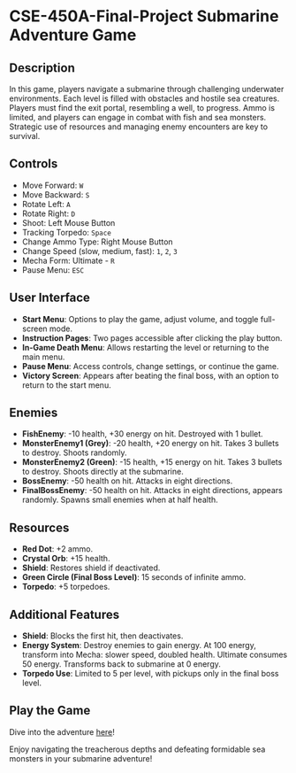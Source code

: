 # CSE-450A-Final-Project  Submarine Adventure Game

## Description
In this game, players navigate a submarine through challenging underwater environments. Each level is filled with obstacles and hostile sea creatures. Players must find the exit portal, resembling a well, to progress. Ammo is limited, and players can engage in combat with fish and sea monsters. Strategic use of resources and managing enemy encounters are key to survival.

## Controls
- Move Forward: `W`
- Move Backward: `S`
- Rotate Left: `A`
- Rotate Right: `D`
- Shoot: Left Mouse Button
- Tracking Torpedo: `Space`
- Change Ammo Type: Right Mouse Button
- Change Speed (slow, medium, fast): `1`, `2`, `3`
- Mecha Form: Ultimate - `R`
- Pause Menu: `ESC`

## User Interface
- **Start Menu**: Options to play the game, adjust volume, and toggle full-screen mode.
- **Instruction Pages**: Two pages accessible after clicking the play button.
- **In-Game Death Menu**: Allows restarting the level or returning to the main menu.
- **Pause Menu**: Access controls, change settings, or continue the game.
- **Victory Screen**: Appears after beating the final boss, with an option to return to the start menu.

## Enemies
- **FishEnemy**: -10 health, +30 energy on hit. Destroyed with 1 bullet.
- **MonsterEnemy1 (Grey)**: -20 health, +20 energy on hit. Takes 3 bullets to destroy. Shoots randomly.
- **MonsterEnemy2 (Green)**: -15 health, +15 energy on hit. Takes 3 bullets to destroy. Shoots directly at the submarine.
- **BossEnemy**: -50 health on hit. Attacks in eight directions.
- **FinalBossEnemy**: -50 health on hit. Attacks in eight directions, appears randomly. Spawns small enemies when at half health.

## Resources
- **Red Dot**: +2 ammo.
- **Crystal Orb**: +15 health.
- **Shield**: Restores shield if deactivated.
- **Green Circle (Final Boss Level)**: 15 seconds of infinite ammo.
- **Torpedo**: +5 torpedoes.

## Additional Features
- **Shield**: Blocks the first hit, then deactivates.
- **Energy System**: Destroy enemies to gain energy. At 100 energy, transform into Mecha: slower speed, doubled health. Ultimate consumes 50 energy. Transforms back to submarine at 0 energy.
- **Torpedo Use**: Limited to 5 per level, with pickups only in the final boss level.

## Play the Game
Dive into the adventure [here](https://yingxu.itch.io/450finalproject)!

Enjoy navigating the treacherous depths and defeating formidable sea monsters in your submarine adventure!
